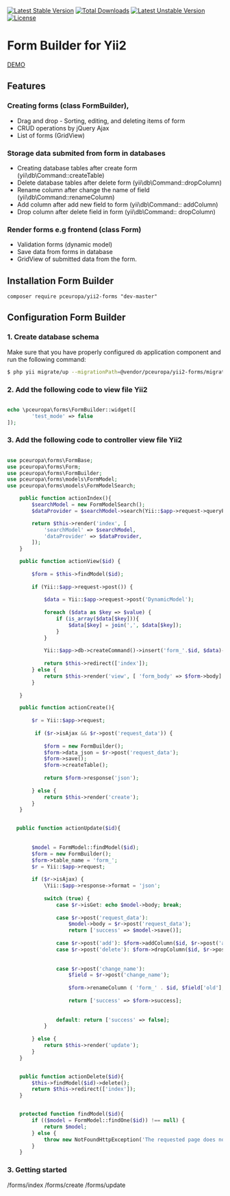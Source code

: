 [![Latest Stable Version](https://poser.pugx.org/pceuropa/yii2-forms/v/stable)](https://packagist.org/packages/pceuropa/yii2-forms) [![Total Downloads](https://poser.pugx.org/pceuropa/yii2-forms/downloads)](https://packagist.org/packages/pceuropa/yii2-forms) [![Latest Unstable Version](https://poser.pugx.org/pceuropa/yii2-forms/v/unstable)](https://packagist.org/packages/pceuropa/yii2-forms) [![License](https://poser.pugx.org/pceuropa/yii2-forms/license)](https://packagist.org/packages/pceuropa/yii2-forms)

Form Builder for Yii2
==========================


[DEMO](https://pceuropa.net/yii2-extensions/yii2-forms)

## Features


### Creating forms (class FormBuilder), 
 * Drag and drop - Sorting, editing, and deleting items of form
 * CRUD operations by jQuery Ajax
 * List of forms (GridView)
 
### Storage data submited from form in databases
 * Creating database tables after create form (yii\db\Command::createTable)
 * Delete database tables after delete form (yii\db\Command::dropColumn)
 * Rename column after change the name of field   (yii\db\Command::renameColumn)
 * Add column after add new field to form  (yii\db\Command:: addColumn)
 * Drop column after delete field in form  (yii\db\Command:: dropColumn)
 
 
### Render forms e.g frontend (class Form)
 * Validation forms (dynamic model)
 * Save data from forms in database
 * GridView of submitted data from the form.
 
## Installation Form Builder
```
composer require pceuropa/yii2-forms "dev-master"
```

## Configuration Form Builder

### 1. Create database schema

Make sure that you have properly configured `db` application component and run the following command:

```bash
$ php yii migrate/up --migrationPath=@vendor/pceuropa/yii2-forms/migrations

```


### 2. Add the following code to view file Yii2
```php

echo \pceuropa\forms\FormBuilder::widget([
		'test_mode' => false
]);

```

### 3. Add the following code to controller view file Yii2

```php

use pceuropa\forms\FormBase;
use pceuropa\forms\Form;
use pceuropa\forms\FormBuilder;
use pceuropa\forms\models\FormModel;
use pceuropa\forms\models\FormModelSearch;

    public function actionIndex(){
        $searchModel = new FormModelSearch();
        $dataProvider = $searchModel->search(Yii::$app->request->queryParams);

        return $this->render('index', [
            'searchModel' => $searchModel,
            'dataProvider' => $dataProvider,
        ]);
    }

    public function actionView($id) {
    	
    	$form = $this->findModel($id);
            
    	if (Yii::$app->request->post()) {
    	
    		$data = Yii::$app->request->post('DynamicModel');
    		
    		foreach ($data as $key => $value) {
    		    if (is_array($data[$key])){
    		    	$data[$key] = join(',', $data[$key]);
    		    }
    		}
    		
    		Yii::$app->db->createCommand()->insert('form_'.$id, $data)->execute();
			
            return $this->redirect(['index']);
        } else {
            return $this->render('view', [ 'form_body' => $form->body] );
        }
    
	}

    public function actionCreate(){
    
    	$r = Yii::$app->request;
		
		 if ($r->isAjax && $r->post('request_data')) {
		 
		 	$form = new FormBuilder();
		 	$form->data_json = $r->post('request_data'); 
			$form->save();
			$form->createTable();
			
			return $form->response('json');
        	
		} else {
			return $this->render('create');
		}
	}


   public function actionUpdate($id){
   
   
		$model = FormModel::findModel($id);
		$form = new FormBuilder();
		$form->table_name = 'form_';
		$r = Yii::$app->request;
	
		if ($r->isAjax) {
			\Yii::$app->response->format = 'json';
			
			switch (true) { 
				case $r->isGet: echo $model->body; break;
				
				case $r->post('request_data'): 
					$model->body = $r->post('request_data');
					return ['success' => $model->save()]; 
				
				case $r->post('add'): $form->addColumn($id, $r->post('add')); return ['success' => $form->success];
				case $r->post('delete'): $form->dropColumn($id, $r->post('delete'));  return ['success' => $form->success];
				
					
				case $r->post('change_name'):
					$field = $r->post('change_name');
				
					$form->renameColumn ( 'form_' . $id, $field['old'], $field['new'] );
				
					return ['success' => $form->success];	
					
					 	 	
				default: return ['success' => false];
			}
			
		} else {
			return $this->render('update');
		}
	}


    public function actionDelete($id){
        $this->findModel($id)->delete();
        return $this->redirect(['index']);
    }


    protected function findModel($id){
        if (($model = FormModel::findOne($id)) !== null) {
            return $model;
        } else {
            throw new NotFoundHttpException('The requested page does not exist.');
        }
    }

```



### 3. Getting started
/forms/index
/forms/create
/forms/update

